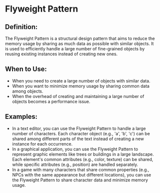 # Flyweight Pattern

## Definition:
The Flyweight Pattern is a structural design pattern that aims to reduce the memory usage by sharing as much data as possible with similar objects. It is used to efficiently handle a large number of fine-grained objects by reusing existing instances instead of creating new ones.

## When to Use:
- When you need to create a large number of objects with similar data.
- When you want to minimize memory usage by sharing common data among objects.
- When the overhead of creating and maintaining a large number of objects becomes a performance issue.

## Examples:
- In a text editor, you can use the Flyweight Pattern to handle a large number of characters. Each character object (e.g., 'a', 'b', 'c') can be shared among different parts of the text instead of creating a new instance for each occurrence.
- In a graphical application, you can use the Flyweight Pattern to represent graphic elements like trees or buildings in a large landscape. Each element's common attributes (e.g., color, texture) can be shared, while specific attributes (e.g., position) are handled separately.
- In a game with many characters that share common properties (e.g., NPCs with the same appearance but different locations), you can use the Flyweight Pattern to share character data and minimize memory usage.
